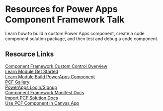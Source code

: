 # Resources for Power Apps Component Framework Talk

Learn how to build a custom Power Apps component, create a code component solution package, and then test and debug a code component.

## Resource Links

[Component Framework Custom Control Overview](https://docs.microsoft.com/powerapps/developer/component-framework/custom-controls-overview?WT.mc_id=build-studiosession-cassieb) <br>
[Learn Module Get Started](https://docs.microsoft.com/learn/modules/get-started-component-framework/1-introduction?WT.mc_id=ca-5902-cassieb)<br>
[Learn Module Build PowerApps Component](https://docs.microsoft.com/learn/modules/build-power-app-component/?WT.mc_id=ca-5902-cassieb)<br>
[PCF Gallery](https://pcf.gallery/page/2/)<br>
[PowerApps Login/Signup](https://powerapps.microsoft.com/)<br>
[Component Framework Manifest Docs](https://docs.microsoft.com/powerapps/developer/component-framework/manifest-schema-reference/?WT.mc_id=ca-5902-cassieb)<br>
[Import PCF Solution Docs](https://docs.microsoft.com/powerapps/maker/common-data-service/import-update-export-solutions/?WT.mc_id=ca-5902-cassieb)<br>
[Use PCF Component in Canvas App](https://docs.microsoft.com/powerapps/developer/component-framework/component-framework-for-canvas-apps#add-components-to-a-canvas-app?WT.mc_id=ca-5902-cassieb)<br>
